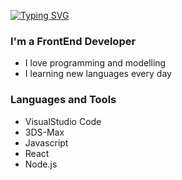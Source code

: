 [![Typing SVG](https://readme-typing-svg.demolab.com?font=Fira+Code&pause=1000&width=435&lines=Hi+there+%F0%9F%91%8B%2C+I'm+Alex)](https://git.io/typing-svg)

### I'm a FrontEnd Developer

* I love programming and modelling
* I learning new languages every day

### Languages and Tools

- VisualStudio Code
- 3DS-Max
- Javascript
- React
- Node.js
